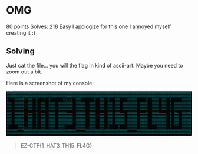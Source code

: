 # OMG
80 points
Solves: 218  Easy
I apologize for this one
I annoyed myself creating it :)

## Solving
Just cat the file... you will the flag in kind of ascii-art.
Maybe you need to zoom out a bit.

Here is a screenshot of my console:

![](flag.png)

> EZ-CTF{1_HAT3_TH15_FL4G}
